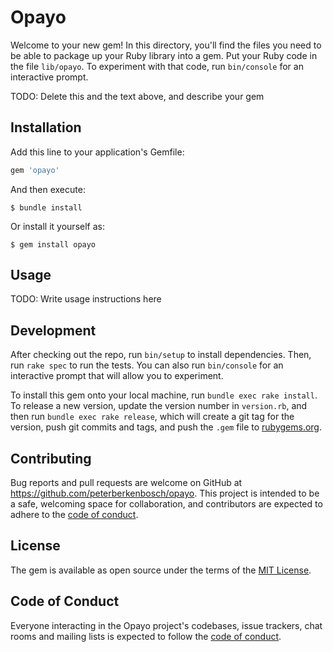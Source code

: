 # Opayo

Welcome to your new gem! In this directory, you'll find the files you need to be able to package up your Ruby library into a gem. Put your Ruby code in the file `lib/opayo`. To experiment with that code, run `bin/console` for an interactive prompt.

TODO: Delete this and the text above, and describe your gem

## Installation

Add this line to your application's Gemfile:

```ruby
gem 'opayo'
```

And then execute:

    $ bundle install

Or install it yourself as:

    $ gem install opayo

## Usage

TODO: Write usage instructions here

## Development

After checking out the repo, run `bin/setup` to install dependencies. Then, run `rake spec` to run the tests. You can also run `bin/console` for an interactive prompt that will allow you to experiment.

To install this gem onto your local machine, run `bundle exec rake install`. To release a new version, update the version number in `version.rb`, and then run `bundle exec rake release`, which will create a git tag for the version, push git commits and tags, and push the `.gem` file to [rubygems.org](https://rubygems.org).

## Contributing

Bug reports and pull requests are welcome on GitHub at https://github.com/peterberkenbosch/opayo. This project is intended to be a safe, welcoming space for collaboration, and contributors are expected to adhere to the [code of conduct](https://github.com/peterberkenbosch/opayo/blob/master/CODE_OF_CONDUCT.md).


## License

The gem is available as open source under the terms of the [MIT License](https://opensource.org/licenses/MIT).

## Code of Conduct

Everyone interacting in the Opayo project's codebases, issue trackers, chat rooms and mailing lists is expected to follow the [code of conduct](https://github.com/peterberkenbosch/opayo/blob/master/CODE_OF_CONDUCT.md).
